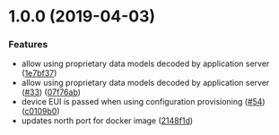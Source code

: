 # 1.0.0 (2019-04-03)


### Features

* allow using proprietary data models decoded by application server ([1e7bf37](https://github.com/Atos-Research-and-Innovation/IoTagent-LoRaWAN/commit/1e7bf37))
* allow using proprietary data models decoded by application server ([#33](https://github.com/Atos-Research-and-Innovation/IoTagent-LoRaWAN/issues/33)) ([07f76ab](https://github.com/Atos-Research-and-Innovation/IoTagent-LoRaWAN/commit/07f76ab))
* device EUI is passed when using configuration provisioning ([#54](https://github.com/Atos-Research-and-Innovation/IoTagent-LoRaWAN/issues/54)) ([c0109b0](https://github.com/Atos-Research-and-Innovation/IoTagent-LoRaWAN/commit/c0109b0))
* updates north port for docker image ([2148f1d](https://github.com/Atos-Research-and-Innovation/IoTagent-LoRaWAN/commit/2148f1d))

